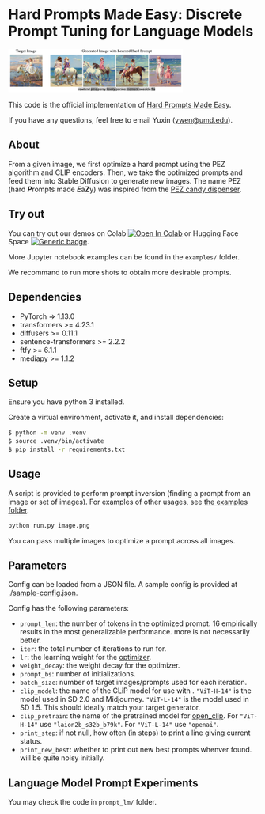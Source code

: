 # Hard Prompts Made Easy: Discrete Prompt Tuning for Language Models

<img src=examples/teaser.png  width="70%" height="40%">

This code is the official implementation of [Hard Prompts Made Easy](https://arxiv.org/abs/2302.03668).

If you have any questions, feel free to email Yuxin (<ywen@umd.edu>).

## About

From a given image, we first optimize a hard prompt using the PEZ algorithm and CLIP encoders. Then, we take the optimized prompts and feed them into Stable Diffusion to generate new images. The name PEZ (hard ***P***rompts made ***E***a**Z**y) was inspired from the [PEZ candy dispenser](https://us.pez.com/collections/dispensers).

## Try out
You can try out our demos on Colab [![Open In Colab](https://colab.research.google.com/assets/colab-badge.svg)](https://colab.research.google.com/drive/1VSFps4siwASXDwhK_o29dKA9COvTnG8A?usp=sharing) or Hugging Face Space [![Generic badge](https://img.shields.io/badge/🤗-Open%20in%20Spaces-blue.svg)](https://huggingface.co/spaces/tomg-group-umd/pez-dispenser).

More Jupyter notebook examples can be found in the `examples/` folder.

We recommand to run more shots to obtain more desirable prompts.

## Dependencies

- PyTorch => 1.13.0
- transformers >= 4.23.1
- diffusers >= 0.11.1
- sentence-transformers >= 2.2.2
- ftfy >= 6.1.1
- mediapy >= 1.1.2

## Setup

Ensure you have python 3 installed.

Create a virtual environment, activate it, and install dependencies:
```sh
$ python -m venv .venv
$ source .venv/bin/activate
$ pip install -r requirements.txt
```

## Usage

A script is provided to perform prompt inversion (finding a prompt from an image or set of images). For examples of other usages, see [the examples folder](./examples).

```sh
python run.py image.png
```

You can pass multiple images to optimize a prompt across all images.

## Parameters

Config can be loaded from a JSON file. A sample config is provided at [./sample-config.json](sample_config.json).

Config has the following parameters:

- `prompt_len`: the number of tokens in the optimized prompt. 16 empirically results in the most generalizable performance. more is not necessarily better.
- `iter`: the total number of iterations to run for.
- `lr`: the learning weight for the [optimizer](https://pytorch.org/docs/stable/generated/torch.optim.AdamW.html).
- `weight_decay`: the weight decay for the optimizer.
- `prompt_bs`: number of initializations.
- `batch_size`: number of target images/prompts used for each iteration.
- `clip_model`: the name of the CLiP model for use with . `"ViT-H-14"` is the model used in SD 2.0 and Midjourney. `"ViT-L-14"` is the model used in SD 1.5. This should ideally match your target generator.
- `clip_pretrain`: the name of the pretrained model for [open_clip](https://github.com/mlfoundations/open_clip). For `"ViT-H-14"` use `"laion2b_s32b_b79k"`. For `"ViT-L-14"` use `"openai"`.
- `print_step`: if not null, how often (in steps) to print a line giving current status.
- `print_new_best`: whether to print out new best prompts whenver found. will be quite noisy initially.

## Language Model Prompt Experiments
You may check the code in `prompt_lm/` folder.
